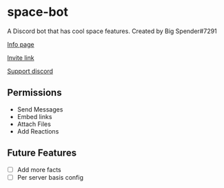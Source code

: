 # space-bot
A Discord bot that has cool space features.
Created by Big Spender#7291

[Info page](https://top.gg/bot/849246857309323284/)

[Invite link](https://discord.com/api/oauth2/authorize?client_id=849246857309323284&permissions=51264&scope=bot)

[Support discord](https://discord.gg/XnAGQSbMYM)

## Permissions
* Send Messages
* Embed links
* Attach Files
* Add Reactions


## Future Features
- [ ] Add more facts
- [ ] Per server basis config
